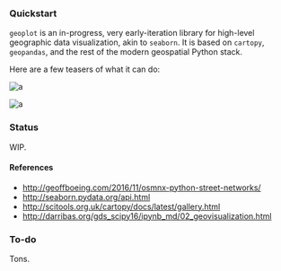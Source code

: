 ### Quickstart

`geoplot` is an in-progress, very early-iteration library for high-level geographic data visualization, akin to
`seaborn`. It is based on `cartopy`, `geopandas`, and the rest of the modern geospatial Python stack.

Here are a few teasers of what it can do:

![a](./figures/example.png)

![a](./figures/example_2.png)

### Status

WIP.

#### References

* http://geoffboeing.com/2016/11/osmnx-python-street-networks/
* http://seaborn.pydata.org/api.html
* http://scitools.org.uk/cartopy/docs/latest/gallery.html
* http://darribas.org/gds_scipy16/ipynb_md/02_geovisualization.html

### To-do

Tons.
